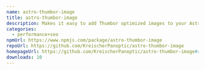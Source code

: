 ```yaml
---
name: astro-thumbor-image
title: astro-thumbor-image
description: Makes it easy to add Thumbor optimized images to your Astro app.
categories:
  - performance+seo
npmUrl: https://www.npmjs.com/package/astro-thumbor-image
repoUrl: https://github.com/KreischerPanoptic/astro-thumbor-image
homepageUrl: https://github.com/KreischerPanoptic/astro-thumbor-image#readme
downloads: 10
---
```

